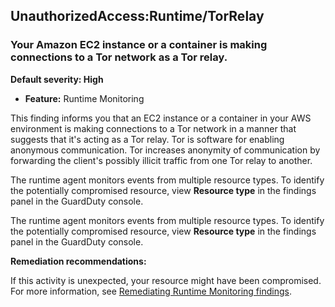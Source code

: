 UnauthorizedAccess:Runtime/TorRelay
-----------------------------------


### Your Amazon EC2 instance or a container is making connections to a Tor network as a Tor relay.


**Default severity: High**


 * **Feature:** Runtime Monitoring

This finding informs you that an EC2 instance or a container in your AWS environment is making connections to a Tor network in a manner that suggests that it's acting as a Tor relay. Tor is software for enabling anonymous communication. Tor increases anonymity of communication by forwarding the client's possibly illicit traffic from one Tor relay to another.


The runtime agent monitors events from multiple resource types. To identify the potentially compromised resource, view **Resource type** in the findings panel in the GuardDuty console.


The runtime agent monitors events from multiple resource types. To identify the potentially compromised resource, view **Resource type** in the findings panel in the GuardDuty console.


**Remediation recommendations:**


If this activity is unexpected, your resource might have been compromised. For more information, see [Remediating Runtime Monitoring findings](https://docs.aws.amazon.com/guardduty/latest/ug/guardduty-remediate-runtime-monitoring.html).

